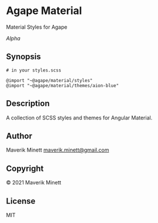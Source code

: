 # Agape Material

Material Styles for Agape

*Alpha*

## Synopsis

```
# in your styles.scss

@import "~@agape/material/styles"
@import "~@agape/material/themes/aion-blue"
```

## Description

A collection of SCSS styles and themes for Angular Material.

## Author

Maverik Minett  maverik.minett@gmail.com

## Copyright

© 2021 Maverik Minett

## License

MIT
